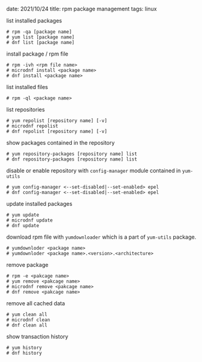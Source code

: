 date: 2021/10/24
title: rpm package management
tags: linux

list installed packages

	# rpm -qa [package name]
	# yum list [package name]
	# dnf list [package name]

install package / rpm file

	# rpm -ivh <rpm file name>
	# microdnf install <package name>
	# dnf install <package name>

list installed files

	# rpm -ql <package name>

list repositories

	# yum repolist [repository name] [-v]
	# microdnf repolist
	# dnf repolist [repository name] [-v]

show packages contained in the repository

	# yum repository-packages [repository name] list
	# dnf repository-packages [repository name] list

disable or enable repository with `config-manager` module contained in `yum-utils`

	# yum config-manager <--set-disabled|--set-enabled> epel
	# dnf config-manager <--set-disabled|--set-enabled> epel

update installed packages

	# yum update
	# microdnf update
	# dnf update

download rpm file with `yumdownloader` which is a part of `yum-utils` package.

	# yumdownloder <package name>
	# yumdownloder <package name>.<version>.<architecture>

remove package

	# rpm -e <pakcage name>
	# yum remove <pakcage name>
	# microdnf remove <pakcage name>
	# dnf remove <pakcage name>

remove all cached data

	# yum clean all
	# microdnf clean
	# dnf clean all

show transaction history

	# yum history
	# dnf history
